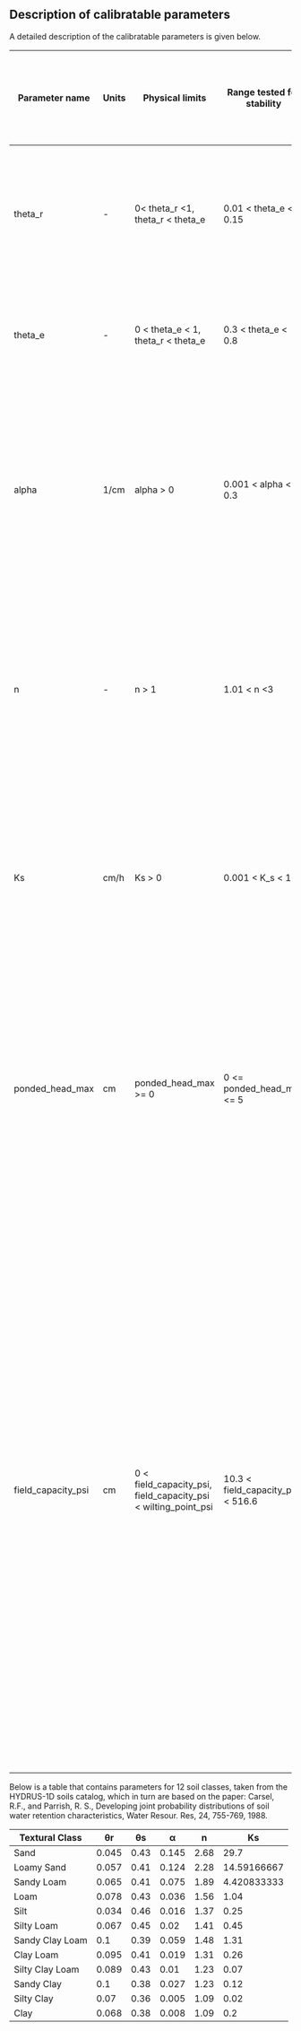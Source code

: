 ## Description of calibratable parameters

A detailed description of the calibratable parameters is given below. 

| Parameter name | Units |  Physical limits  | Range tested for stability | Applies to individual soil layers or entire model domain | Description |
| --- | --- | --- | --- | --- | --------------- |
| theta_r | - | 0< theta_r <1, <br> theta_r < theta_e | 0.01 < theta_e < 0.15 | Soil layer | theta_r is the residual water content, or the minimum volumetric water content that a soil layer can naturally attain. Note that theta_r must be less than than theta_e. |
| theta_e | - | 0 < theta_e < 1, <br> theta_r < theta_e | 0.3 < theta_e < 0.8 | Soil layer | theta_e is the maximum volumetric water content that a soil layer can naturally attain. Note that theta_e must be greater than theta_r. |
| alpha | 1/cm | alpha > 0 | 0.001 < alpha < 0.3 | Soil layer | alpha is the van Genuchten parameter related to the inverse of air entry pressure. Note that in nature, expected values of alpha are distributed logarithmically, so calibrating on the log of alpha rather than alpha directly is likely a better choice for most calibration algorithms. |
| n | - | n > 1 | 1.01 < n <3 | Soil layer | n is the van Genuchten parameter related to pore size distribution. Note that another commonly reported van Genuchten parameter, m, is related to n via m = 1 - 1/n. We recommend that n > 1.01. Values larger than 3 are acceptable. |
| Ks | cm/h | Ks > 0 | 0.001 < K_s < 100 | Soil layer | Ks is the saturated hydraulic conductivity of a soil. Note that in nature, expected values of Ks are distributed logarithmically, so calibrating on the log of Ks rather than Ks directly is likely a better choice for most calibration algorithms. |
| ponded_head_max | cm | ponded_head_max >= 0 | 0 <= ponded_head_max <= 5 | Entire model domain | This is the maximum amount of ponded water that is allowed to accumulate on the soil surface. While stability tests have only included a maximum value of 5 cm, any value greater than or equal to 0 should be acceptable. A common choice will be 0. This parameter can be set in the config file.  |
| field_capacity_psi | cm | 0 < field_capacity_psi, <br>field_capacity_psi < wilting_point_psi | 10.3 < field_capacity_psi < 516.6 | Entire model domain | This is the wilting point of the model domain, expressed as a capillary head. Together with wilting_point_psi, the field capacity is used to determine the intensity of the reduction of PET to become AET. The numbers 10.3 cm and 516.6 cm correspond to pressures of 1/100 atm and 1/2 atm of water. Note that the model generally uses absolute values of capillary head; in this case, these limits are absolute values of negative numbers and physically represent unsaturated soil. While field capacity will vary per soil type, we use a single value for the entire model domain, following the method for PET->AET correction used by HYDRUS. This parameter can be set in the config file. |

Below is a table that contains parameters for 12 soil classes, taken from the HYDRUS-1D soils catalog, which in turn are based on the paper: Carsel, R.F., and Parrish, R. S., Developing joint probability distributions of soil water retention characteristics, Water Resour. Res, 24, 755-769, 1988.

| Textural Class      | θr    | θs  | α     | n    | Ks          |
|---------------------|-------|-----|-------|------|-------------|
| Sand                | 0.045 | 0.43 | 0.145 | 2.68 | 29.7        |
| Loamy Sand          | 0.057 | 0.41 | 0.124 | 2.28 | 14.59166667 |
| Sandy Loam          | 0.065 | 0.41 | 0.075 | 1.89 | 4.420833333 |
| Loam                | 0.078 | 0.43 | 0.036 | 1.56 | 1.04        |
| Silt                | 0.034 | 0.46 | 0.016 | 1.37 | 0.25        |
| Silty Loam          | 0.067 | 0.45 | 0.02  | 1.41 | 0.45        |
| Sandy Clay Loam     | 0.1   | 0.39 | 0.059 | 1.48 | 1.31        |
| Clay Loam           | 0.095 | 0.41 | 0.019 | 1.31 | 0.26        |
| Silty Clay Loam     | 0.089 | 0.43 | 0.01  | 1.23 | 0.07        |
| Sandy Clay          | 0.1   | 0.38 | 0.027 | 1.23 | 0.12        |
| Silty Clay          | 0.07  | 0.36 | 0.005 | 1.09 | 0.02        |
| Clay                | 0.068 | 0.38 | 0.008 | 1.09 | 0.2         |

